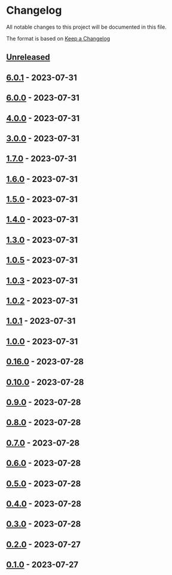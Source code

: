# Changelog

All notable changes to this project will be documented in this file.

The format is based on [Keep a Changelog](https://keepachangelog.com/en/1.0.0/)

## [Unreleased]

## [6.0.1] - 2023-07-31

## [6.0.0] - 2023-07-31

## [4.0.0] - 2023-07-31

## [3.0.0] - 2023-07-31

## [1.7.0] - 2023-07-31

## [1.6.0] - 2023-07-31

## [1.5.0] - 2023-07-31

## [1.4.0] - 2023-07-31

## [1.3.0] - 2023-07-31

## [1.0.5] - 2023-07-31

## [1.0.3] - 2023-07-31

## [1.0.2] - 2023-07-31

## [1.0.1] - 2023-07-31

## [1.0.0] - 2023-07-31

## [0.16.0] - 2023-07-28

## [0.10.0] - 2023-07-28

## [0.9.0] - 2023-07-28

## [0.8.0] - 2023-07-28

## [0.7.0] - 2023-07-28

## [0.6.0] - 2023-07-28

## [0.5.0] - 2023-07-28

## [0.4.0] - 2023-07-28

## [0.3.0] - 2023-07-28

## [0.2.0] - 2023-07-27

## [0.1.0] - 2023-07-27

[Unreleased]: https://github.com/MarkoSagadin/ci-test/compare/v6.0.1...HEAD

[6.0.1]: https://github.com/MarkoSagadin/ci-test/compare/v6.0.0...v6.0.1

[6.0.0]: https://github.com/MarkoSagadin/ci-test/compare/v4.0.0...v6.0.0

[4.0.0]: https://github.com/MarkoSagadin/ci-test/compare/v3.0.0...v4.0.0

[3.0.0]: https://github.com/MarkoSagadin/ci-test/compare/v1.7.0...v3.0.0

[1.7.0]: https://github.com/MarkoSagadin/ci-test/compare/v1.6.0...v1.7.0

[1.6.0]: https://github.com/MarkoSagadin/ci-test/compare/v1.5.0...v1.6.0

[1.5.0]: https://github.com/MarkoSagadin/ci-test/compare/v1.4.0...v1.5.0

[1.4.0]: https://github.com/MarkoSagadin/ci-test/compare/v1.3.0...v1.4.0

[1.3.0]: https://github.com/MarkoSagadin/ci-test/compare/v1.0.5...v1.3.0

[1.0.5]: https://github.com/MarkoSagadin/ci-test/compare/v1.0.3...v1.0.5

[1.0.3]: https://github.com/MarkoSagadin/ci-test/compare/v1.0.2...v1.0.3

[1.0.2]: https://github.com/MarkoSagadin/ci-test/compare/v1.0.1...v1.0.2

[1.0.1]: https://github.com/MarkoSagadin/ci-test/compare/v1.0.0...v1.0.1

[1.0.0]: https://github.com/MarkoSagadin/ci-test/compare/v0.16.0...v1.0.0

[0.16.0]: https://github.com/MarkoSagadin/ci-test/compare/v0.10.0...v0.16.0

[0.10.0]: https://github.com/MarkoSagadin/ci-test/compare/v0.9.0...v0.10.0

[0.9.0]: https://github.com/MarkoSagadin/ci-test/compare/v0.8.0...v0.9.0

[0.8.0]: https://github.com/MarkoSagadin/ci-test/compare/v0.7.0...v0.8.0

[0.7.0]: https://github.com/MarkoSagadin/ci-test/compare/v0.6.0...v0.7.0

[0.6.0]: https://github.com/MarkoSagadin/ci-test/compare/v0.5.0...v0.6.0

[0.5.0]: https://github.com/MarkoSagadin/ci-test/compare/v0.4.0...v0.5.0

[0.4.0]: https://github.com/MarkoSagadin/ci-test/compare/v0.3.0...v0.4.0

[0.3.0]: https://github.com/MarkoSagadin/ci-test/compare/v0.2.0...v0.3.0

[0.2.0]: https://github.com/MarkoSagadin/ci-test/compare/v0.1.0...v0.2.0

[0.1.0]: https://github.com/MarkoSagadin/ci-test/compare/e08bd591d098cb7182a57ab34e3b639fc293c644...v0.1.0
